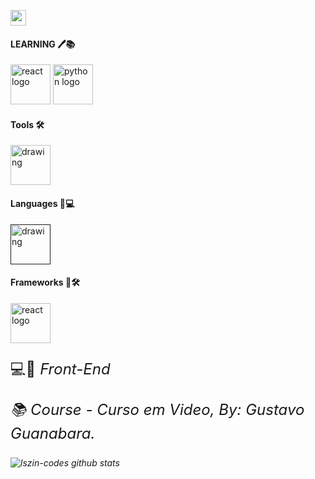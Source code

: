 <a href="https://www.com/lszinxx/"><img src="https://img.shields.io/badge/instagram-%23E4405F.svg?&style=for-the-badge&logo=instagram&logoColor=white" height=25></a>

#### LEARNING 🖊️📚
[<img src="https://iconape.com/wp-content/png_logo_vector/react-2.png" alt="react logo" width="64" />](https://reactjs.org/)
<img src="https://user-images.githubusercontent.com/67880796/109652340-6b1a3300-7b3e-11eb-94a6-6768167ef5a6.png" alt="python logo" width="64" />


#### Tools 🛠️
[<img src="https://upload.wikimedia.org/wikipedia/commons/thumb/9/9a/Visual_Studio_Code_1.35_icon.svg/1024px-Visual_Studio_Code_1.35_icon.svg.png" alt="drawing" width="64" />](https://code.visualstudio.com/)

#### Languages 🚀💻
[<img src="https://upload.wikimedia.org/wikipedia/commons/thumb/9/99/Unofficial_JavaScript_logo_2.svg/1024px-Unofficial_JavaScript_logo_2.svg.png" alt="drawing" width="64" />]()


#### Frameworks 📎🛠️
[<img src="https://iconape.com/wp-content/png_logo_vector/react-2.png" alt="react logo" width="64" />](https://reactjs.org/)

<p style="font-size: 24px">💻🚀<em> Front-End<p>
<p style="font-size: 24px">📚<em> Course - Curso em Video, By: Gustavo Guanabara.

![lszin-codes github stats](https://github-readme-stats.vercel.app/api?username=lszin-codes&hide=contribs,issues&show_icons=true&line_height=21&theme=graywhite)
